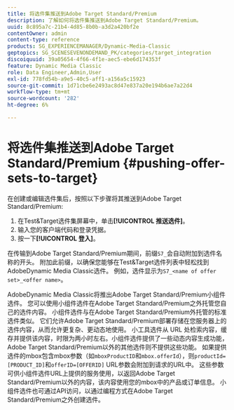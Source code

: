 ```yaml
---
title: 将选件集推送到Adobe Target Standard/Premium
description: 了解如何将选件集推送到Adobe Target Standard/Premium。
uuid: 8c895a7c-21b4-4d85-8b0b-a3d2a420bf2e
contentOwner: admin
content-type: reference
products: SG_EXPERIENCEMANAGER/Dynamic-Media-Classic
geptopics: SG_SCENESEVENONDEMAND_PK/categories/target_integration
discoiquuid: 39a05654-4f66-4f1e-aec5-ebe6d174353f
feature: Dynamic Media Classic
role: Data Engineer,Admin,User
exl-id: 778fd54b-a9e5-40c5-aff1-a156a5c15923
source-git-commit: 1d71cbe6e2493ac8d47e837a20e194b6ae7a22d4
workflow-type: tm+mt
source-wordcount: '282'
ht-degree: 6%

---
```


# 将选件集推送到Adobe Target Standard/Premium {#pushing-offer-sets-to-target}

在创建或编辑选件集后，按照以下步骤将其推送到Adobe Target Standard/Premium:

1. 在Test&amp;Target选件集屏幕中，单击&#x200B;**[!UICONTROL 推送选件]**。
1. 输入您的客户端代码和登录凭据。
1. 按一下&#x200B;**[!UICONTROL 登入]**。

在传输到Adobe Target Standard/Premium期间，前缀`S7_`会自动附加到选件名称的开头。 附加此前缀，以确保您能够在Test&amp;Target选件列表中轻松找到AdobeDynamic Media Classic选件。 例如，选件显示为`S7_<name of offer set>_<offer name>`。

AdobeDynamic Media Classic将推出Adobe Target Standard/Premium小组件选件。 您可以使用小组件选件在Adobe Target Standard/Premium之外托管您自己的选件内容。 小组件选件与在Adobe Target Standard/Premium外托管的标准选件类似。 它们允许Adobe Target Standard/Premium部署存储在您服务器上的选件内容，从而允许更复杂、更动态地使用。 小工具选件从 URL 处检索内容，缓存并提供该内容，时限为两小时左右。小组件选件提供了一些动态内容生成功能，Adobe Target Standard/Premium以外的其他选件则不提供这些功能。 如果提供选件的mbox包含mbox参数（如`mboxProductID`和`mbox.offerId`），则`productId=[PRODUCT_ID]`和`offerID=[OFFERID]` URL参数会附加到请求的URL中。 这些参数可供小组件选件URL上提供的服务使用，以返回Adobe Target Standard/Premium以外的内容，该内容使用您的mbox中的产品或订单信息。 小组件选件也可通过API访问，以通过编程方式在Adobe Target Standard/Premium之外创建选件。
